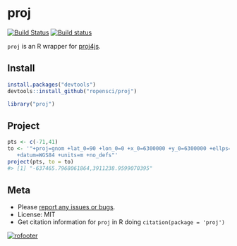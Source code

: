 proj
=======



[![Build Status](https://travis-ci.org/ropensci/proj.svg)](https://travis-ci.org/ropensci/proj)
[![Build status](https://ci.appveyor.com/api/projects/status/kkeuanj6a2badvea?svg=true)](https://ci.appveyor.com/project/sckott/proj)


`proj` is an R wrapper for [proj4js](https://github.com/proj4js/proj4js).

## Install


```r
install.packages("devtools")
devtools::install_github("ropensci/proj")
```


```r
library("proj")
```

## Project


```r
pts <- c(-71,41)
to <- '"+proj=gnom +lat_0=90 +lon_0=0 +x_0=6300000 +y_0=6300000 +ellps=WGS84
   +datum=WGS84 +units=m +no_defs"'
project(pts, to = to)
#> [1] "-637465.7968061864,3911238.9599070395"
```

## Meta

* Please [report any issues or bugs](https://github.com/ropensci/proj/issues).
* License: MIT
* Get citation information for `proj` in R doing `citation(package = 'proj')`

[![rofooter](http://ropensci.org/public_images/github_footer.png)](http://ropensci.org)
